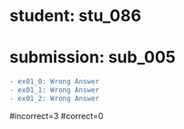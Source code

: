 # student: stu_086
# submission: sub_005

```diff
- ex01_0: Wrong Answer
- ex01_1: Wrong Answer
- ex01_2: Wrong Answer
```
#incorrect=3
#correct=0
